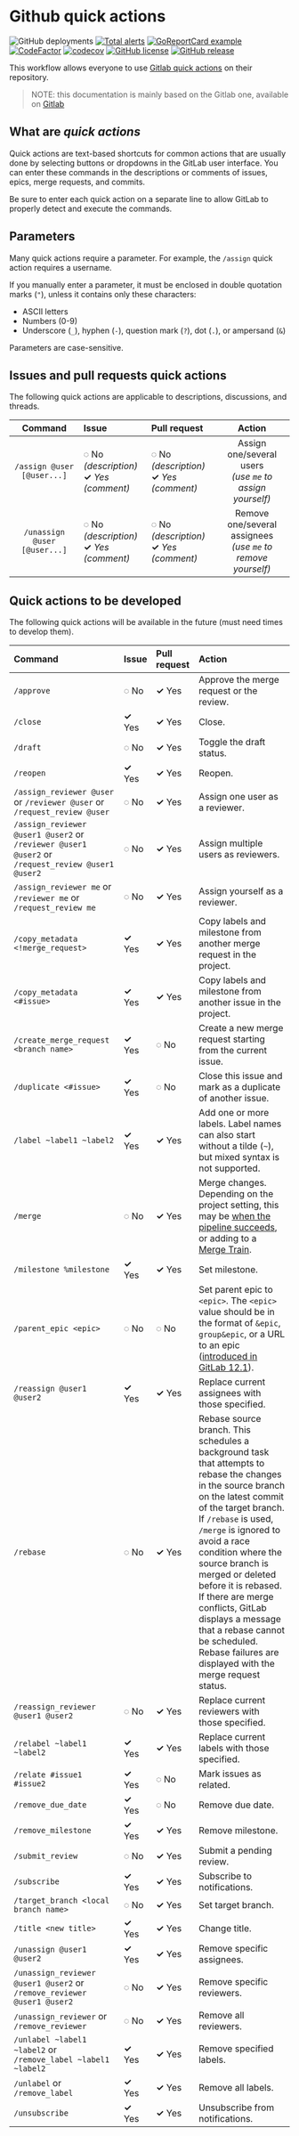 # Github quick actions
![GitHub deployments](https://img.shields.io/github/deployments/xunleii/github-quick-actions/AWS%20Lambda?label=Published%20on%20AWS%20Lambda)
[![Total alerts](https://img.shields.io/lgtm/alerts/g/xunleii/github-quick-actions.svg?logo=lgtm&logoWidth=18)](https://lgtm.com/projects/g/xunleii/github-quick-actions/alerts/)
[![GoReportCard example](https://goreportcard.com/badge/github.com/nanomsg/mangos)](https://goreportcard.com/report/github.com/xunleii/github-quick-actions)
[![CodeFactor](https://www.codefactor.io/repository/github/xunleii/github-quick-actions/badge/main)](https://www.codefactor.io/repository/github/xunleii/github-quick-actions/overview/main)
[![codecov](https://codecov.io/gh/xunleii/github-quick-actions/branch/main/graph/badge.svg?token=N69O0F7FGJ)](https://codecov.io/gh/xunleii/github-quick-actions)
[![GitHub license](https://img.shields.io/github/license/xunleii/github-quick-actions.svg)](https://github.com/xunleii/github-quick-actions/blob/master/LICENSE)
[![GitHub release](https://img.shields.io/github/release/xunleii/github-quick-actions.svg)](https://GitHub.com/xunleii/github-quick-actions/releases/)

This workflow allows everyone to use [Gitlab quick actions](https://docs.gitlab.com/ee/user/project/quick_actions.html)
on their repository.

> NOTE: this documentation is mainly based on the Gitlab one, available
> on [Gitlab](https://gitlab.com/gitlab-org/gitlab/blob/master/doc/user/project/quick_actions.md)

## What are _quick actions_

Quick actions are text-based shortcuts for common actions that are usually done
by selecting buttons or dropdowns in the GitLab user interface. You can enter
these commands in the descriptions or comments of issues, epics, merge requests,
and commits.

Be sure to enter each quick action on a separate line to allow GitLab to
properly detect and execute the commands.

## Parameters

Many quick actions require a parameter. For example, the `/assign` quick action
requires a username.

If you manually enter a parameter, it must be enclosed in double quotation marks
(`"`), unless it contains only these characters:

- ASCII letters
- Numbers (0-9)
- Underscore (`_`), hyphen (`-`), question mark (`?`), dot (`.`), or ampersand (`&`)

Parameters are case-sensitive.

## Issues and pull requests quick actions

The following quick actions are applicable to descriptions, discussions, and
threads.

|     Command     |        Issue        | Pull request |      Action     |
| :-------------: | :-----------------  | :----------  | :-------------: |
| `/assign @user [@user...]` | **&#9676;** No _(description)_<br/>**&#10003;** _Yes (comment)_ | **&#9676;** No _(description)_<br/>**&#10003;** _Yes (comment)_ | Assign one/several users<br>_(use `me` to assign yourself)_ |
| `/unassign @user [@user...]` | **&#9676;** No _(description)_<br/>**&#10003;** _Yes (comment)_ | **&#9676;** No _(description)_<br/>**&#10003;** _Yes (comment)_ | Remove one/several assignees<br>_(use `me` to remove yourself)_ |

## Quick actions to be developed

The following quick actions will be available in the future (must need times to develop them).

| Command                                                                                          | Issue            | Pull request     | Action                                                                                                                                                                                                                                                                                                                                                                                                                                                    |
|:-------------------------------------------------------------------------------------------------|:-----------------|:-----------------|:----------------------------------------------------------------------------------------------------------------------------------------------------------------------------------------------------------------------------------------------------------------------------------------------------------------------------------------------------------------------------------------------------------------------------------------------------------|
| `/approve`  | **&#9676;** No   | **&#10003;** Yes | Approve the merge request or the review. |
| `/close`    | **&#10003;** Yes | **&#10003;** Yes | Close.                                   |
| `/draft`    | **&#9676;** No   | **&#10003;** Yes | Toggle the draft status.                 |
| `/reopen`   | **&#10003;** Yes | **&#10003;** Yes | Reopen.                                  |
| `/assign_reviewer @user` or `/reviewer @user` or `/request_review @user`                         | **&#9676;** No   | **&#10003;** Yes | Assign one user as a reviewer.                                                                                                                                                                                                                                                                                                                                                                                                                            |
| `/assign_reviewer @user1 @user2` or `/reviewer @user1 @user2` or `/request_review @user1 @user2` | **&#9676;** No   | **&#10003;** Yes | Assign multiple users as reviewers.                                                                                                                                                                                                                                                                                                                                                                                                                       |
| `/assign_reviewer me` or `/reviewer me` or `/request_review me`                                  | **&#9676;** No   | **&#10003;** Yes | Assign yourself as a reviewer.                                                                                                                                                                                                                                                                                                                                                                                                                            |
| `/copy_metadata <!merge_request>`                                                                | **&#10003;** Yes | **&#10003;** Yes | Copy labels and milestone from another merge request in the project.                                                                                                                                                                                                                                                                                                                                                                                      |
| `/copy_metadata <#issue>`                                                                        | **&#10003;** Yes | **&#10003;** Yes | Copy labels and milestone from another issue in the project.                                                                                                                                                                                                                                                                                                                                                                                              |
| `/create_merge_request <branch name>`                                                            | **&#10003;** Yes | **&#9676;** No   | Create a new merge request starting from the current issue.                                                                                                                                                                                                                                                                                                                                                                                               |
| `/duplicate <#issue>`                                                                            | **&#10003;** Yes | **&#9676;** No   | Close this issue and mark as a duplicate of another issue.                                                                                                                                                                                                                                                                                                                                                                                                |
| `/label ~label1 ~label2`                                                                         | **&#10003;** Yes | **&#10003;** Yes | Add one or more labels. Label names can also start without a tilde (`~`), but mixed syntax is not supported.                                                                                                                                                                                                                                                                                                                                              |
| `/merge`                                                                                         | **&#9676;** No   | **&#10003;** Yes | Merge changes. Depending on the project setting, this may be [when the pipeline succeeds](merge_requests/merge_when_pipeline_succeeds.md), or adding to a [Merge Train](../../ci/pipelines/merge_trains.md).                                                                                                                                                                                                                                              |
| `/milestone %milestone`                                                                          | **&#10003;** Yes | **&#10003;** Yes | Set milestone.                                                                                                                                                                                                                                                                                                                                                                                                                                            |
| `/parent_epic <epic>`                                                                            | **&#9676;** No   | **&#9676;** No   | Set parent epic to `<epic>`. The `<epic>` value should be in the format of `&epic`, `group&epic`, or a URL to an epic ([introduced in GitLab 12.1](https://gitlab.com/gitlab-org/gitlab/-/issues/10556)).                                                                                                                                                                                                                                                 |
| `/reassign @user1 @user2`                                                                        | **&#10003;** Yes | **&#10003;** Yes | Replace current assignees with those specified.                                                                                                                                                                                                                                                                                                                                                                                                           |
| `/rebase`                                                                                        | **&#9676;** No   | **&#10003;** Yes | Rebase source branch. This schedules a background task that attempts to rebase the changes in the source branch on the latest commit of the target branch. If `/rebase` is used, `/merge` is ignored to avoid a race condition where the source branch is merged or deleted before it is rebased. If there are merge conflicts, GitLab displays a message that a rebase cannot be scheduled. Rebase failures are displayed with the merge request status. |
| `/reassign_reviewer @user1 @user2`                                                               | **&#9676;** No   | **&#10003;** Yes | Replace current reviewers with those specified.                                                                                                                                                                                                                                                                                                                                                                                                           |
| `/relabel ~label1 ~label2`                                                                       | **&#10003;** Yes | **&#10003;** Yes | Replace current labels with those specified.                                                                                                                                                                                                                                                                                                                                                                                                              |
| `/relate #issue1 #issue2`                                                                        | **&#10003;** Yes | **&#9676;** No   | Mark issues as related.                                                                                                                                                                                                                                                                                                                                                                                                                                   |
| `/remove_due_date`                                                                               | **&#10003;** Yes | **&#9676;** No   | Remove due date.                                                                                                                                                                                                                                                                                                                                                                                                                                          |
| `/remove_milestone`                                                                              | **&#10003;** Yes | **&#10003;** Yes | Remove milestone.                                                                                                                                                                                                                                                                                                                                                                                                                                         |
| `/submit_review`                                                                                 | **&#9676;** No   | **&#10003;** Yes | Submit a pending review.                                                                                                                                                                                                                                                                                                                                                                                                                                  |
| `/subscribe`                                                                                     | **&#10003;** Yes | **&#10003;** Yes | Subscribe to notifications.                                                                                                                                                                                                                                                                                                                                                                                                                               |
| `/target_branch <local branch name>`                                                             | **&#9676;** No   | **&#10003;** Yes | Set target branch.                                                                                                                                                                                                                                                                                                                                                                                                                                        |
| `/title <new title>`                                                                             | **&#10003;** Yes | **&#10003;** Yes | Change title.                                                                                                                                                                                                                                                                                                                                                                                                                                             |
| `/unassign @user1 @user2`                                                                        | **&#10003;** Yes | **&#10003;** Yes | Remove specific assignees.                                                                                                                                                                                                                                                                                                                                                                                                                                |
| `/unassign_reviewer @user1 @user2` or `/remove_reviewer @user1 @user2`                           | **&#9676;** No   | **&#10003;** Yes | Remove specific reviewers.                                                                                                                                                                                                                                                                                                                                                                                                                                |
| `/unassign_reviewer` or `/remove_reviewer`                                                       | **&#9676;** No   | **&#10003;** Yes | Remove all reviewers.                                                                                                                                                                                                                                                                                                                                                                                                                                     |
| `/unlabel ~label1 ~label2` or `/remove_label ~label1 ~label2`                                    | **&#10003;** Yes | **&#10003;** Yes | Remove specified labels.                                                                                                                                                                                                                                                                                                                                                                                                                                  |
| `/unlabel` or `/remove_label`                                                                    | **&#10003;** Yes | **&#10003;** Yes | Remove all labels.                                                                                                                                                                                                                                                                                                                                                                                                                                        |
| `/unsubscribe`                                                                                   | **&#10003;** Yes | **&#10003;** Yes | Unsubscribe from notifications.                                                                                                                                                                                                                                                                                                                                                                                                                           |

